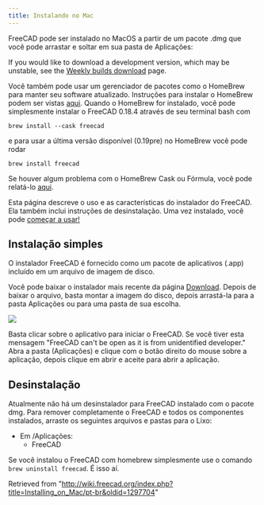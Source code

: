 ```yaml
---
title: Instalando no Mac
---
```

FreeCAD pode ser instalado no MacOS a partir de um pacote .dmg que você pode arrastar e soltar em sua pasta de Aplicações:

If you would like to download a development version, which may be unstable, see the [Weekly builds download](https://github.com/FreeCAD/FreeCAD-Bundle/releases/tag/weekly-builds) page.

Você também pode usar um gerenciador de pacotes como o HomeBrew para manter seu software atualizado. Instruções para instalar o HomeBrew podem ser vistas [aqui](https://brew.sh/). Quando o HomeBrew for instalado, você pode simplesmente instalar o FreeCAD 0.18.4 através de seu terminal bash com

```
brew install --cask freecad

```

e para usar a última versão disponível (0.19pre) no HomeBrew você pode rodar

```
brew install freecad

```

Se houver algum problema com o HomeBrew Cask ou Fórmula, você pode relatá-lo [aqui](https://github.com/FreeCAD/homebrew-freecad).

Esta página descreve o uso e as características do instalador do FreeCAD. Ela também inclui instruções de desinstalação.
Uma vez instalado, você pode [começar a usar!](/Getting_started/pt-br "Getting started/pt-br")

## Instalação simples

O instalador FreeCAD é fornecido como um pacote de aplicativos (.app) incluído em um arquivo de imagem de disco.

Você pode baixar o instalador mais recente da página [Download](/Download "Download"). Depois de baixar o arquivo, basta montar a imagem do disco, depois arrastá-la para a pasta Aplicações ou para uma pasta de sua escolha.

![](/images/Mac_installer_1.png)

Basta clicar sobre o aplicativo para iniciar o FreeCAD. Se você tiver esta mensagem "FreeCAD can't be open as it is from unidentified developer." Abra a pasta (Aplicações) e clique com o botão direito do mouse sobre a aplicação, depois clique em abrir e aceite para abrir a aplicação.

## Desinstalação

Atualmente não há um desinstalador para FreeCAD instalado com o pacote dmg. Para remover completamente o FreeCAD e todos os componentes instalados, arraste os seguintes arquivos e pastas para o Lixo:

* Em /Aplicações:
  + FreeCAD

Se você instalou o FreeCAD com homebrew simplesmente use o comando `brew uninstall freecad`. É isso aí.

Retrieved from "<http://wiki.freecad.org/index.php?title=Installing_on_Mac/pt-br&oldid=1297704>"